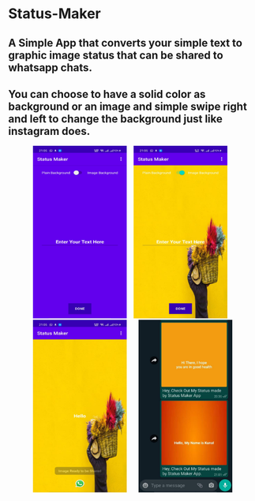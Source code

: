 # Status-Maker
## A Simple App that converts your simple text to graphic image status that can be shared to whatsapp chats.

## You can choose to have a solid color as background or an image and simple swipe right and left to change the background just like instagram does.

<p vspace = "20" align="center" >
   <img width="190" height="350" src="https://github.com/KunalFarmah98/Status-Maker/blob/master/app/src/main/res/raw/screen0.jpeg">
    <img hspace="10" src="https://github.com/KunalFarmah98/Status-Maker/blob/master/app/src/main/res/raw/screen1.jpeg" width =190 
  height = 350/>
  <img  hspace="10" width="190" height="350" src="https://github.com/KunalFarmah98/Status-Maker/blob/master/app/src/main/res/raw/screen2.jpeg">
  <img hspace="10" src="https://github.com/KunalFarmah98/Status-Maker/blob/master/app/src/main/res/raw/share.jpeg" width =190 
  height = 350/>
</p>
